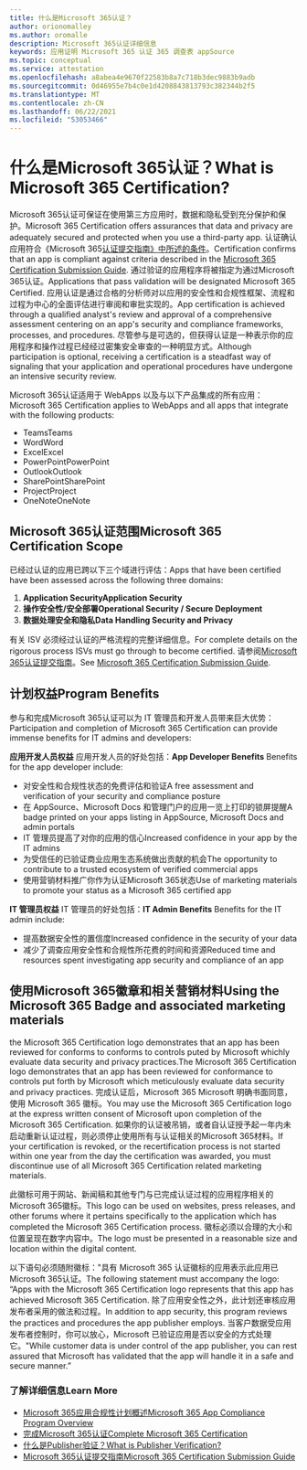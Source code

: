 ```yaml
---
title: 什么是Microsoft 365认证？
author: orionomalley
ms.author: oromalle
description: Microsoft 365认证详细信息
keywords: 应用证明 Microsoft 365 认证 365 调查表 appSource
ms.topic: conceptual
ms.service: attestation
ms.openlocfilehash: a8abea4e9670f22583b8a7c718b3dec9883b9adb
ms.sourcegitcommit: 0d46955e7b4c0e1d4208843813793c382344b2f5
ms.translationtype: MT
ms.contentlocale: zh-CN
ms.lasthandoff: 06/22/2021
ms.locfileid: "53053466"
---
```

# <a name="what-is-microsoft-365-certification"></a><span data-ttu-id="38b85-104">什么是Microsoft 365认证？</span><span class="sxs-lookup"><span data-stu-id="38b85-104">What is Microsoft 365 Certification?</span></span>

<span data-ttu-id="38b85-105">Microsoft 365认证可保证在使用第三方应用时，数据和隐私受到充分保护和保护。</span><span class="sxs-lookup"><span data-stu-id="38b85-105">Microsoft 365 Certification offers assurances that data and privacy are adequately secured and protected when you use a third-party app.</span></span> <span data-ttu-id="38b85-106">认证确认应用符合《Microsoft 365[认证提交指南》中所述的条件](https://docs.microsoft.com/microsoft-365-app-certification/docs/certification-submission-guide)。</span><span class="sxs-lookup"><span data-stu-id="38b85-106">Certification confirms that an app is compliant against criteria described in the [Microsoft 365 Certification Submission Guide](https://docs.microsoft.com/microsoft-365-app-certification/docs/certification-submission-guide).</span></span> <span data-ttu-id="38b85-107">通过验证的应用程序将被指定为通过Microsoft 365认证。</span><span class="sxs-lookup"><span data-stu-id="38b85-107">Applications that pass validation will be designated Microsoft 365 Certified.</span></span>
<span data-ttu-id="38b85-108">应用认证是通过合格的分析师对以应用的安全性和合规性框架、流程和过程为中心的全面评估进行审阅和审批实现的。</span><span class="sxs-lookup"><span data-stu-id="38b85-108">App certification is achieved through a qualified analyst's review and approval of a comprehensive assessment centering on an app's security and compliance frameworks, processes, and procedures.</span></span> <span data-ttu-id="38b85-109">尽管参与是可选的，但获得认证是一种表示你的应用程序和操作过程已经经过密集安全审查的一种明显方式。</span><span class="sxs-lookup"><span data-stu-id="38b85-109">Although participation is optional, receiving a certification is a steadfast way of signaling that your application and operational procedures have undergone an intensive security review.</span></span>

<span data-ttu-id="38b85-110">Microsoft 365认证适用于 WebApps 以及与以下产品集成的所有应用：</span><span class="sxs-lookup"><span data-stu-id="38b85-110">Microsoft 365 Certification applies to WebApps and all apps that integrate with the following products:</span></span>
- <span data-ttu-id="38b85-111">Teams</span><span class="sxs-lookup"><span data-stu-id="38b85-111">Teams</span></span>
- <span data-ttu-id="38b85-112">Word</span><span class="sxs-lookup"><span data-stu-id="38b85-112">Word</span></span>
- <span data-ttu-id="38b85-113">Excel</span><span class="sxs-lookup"><span data-stu-id="38b85-113">Excel</span></span>
- <span data-ttu-id="38b85-114">PowerPoint</span><span class="sxs-lookup"><span data-stu-id="38b85-114">PowerPoint</span></span>
- <span data-ttu-id="38b85-115">Outlook</span><span class="sxs-lookup"><span data-stu-id="38b85-115">Outlook</span></span>
- <span data-ttu-id="38b85-116">SharePoint</span><span class="sxs-lookup"><span data-stu-id="38b85-116">SharePoint</span></span>
- <span data-ttu-id="38b85-117">Project</span><span class="sxs-lookup"><span data-stu-id="38b85-117">Project</span></span>
- <span data-ttu-id="38b85-118">OneNote</span><span class="sxs-lookup"><span data-stu-id="38b85-118">OneNote</span></span>

## <a name="microsoft-365-certification-scope"></a><span data-ttu-id="38b85-119">Microsoft 365认证范围</span><span class="sxs-lookup"><span data-stu-id="38b85-119">Microsoft 365 Certification Scope</span></span>

<span data-ttu-id="38b85-120">已经过认证的应用已跨以下三个域进行评估：</span><span class="sxs-lookup"><span data-stu-id="38b85-120">Apps that have been certified have been assessed across the following three domains:</span></span>
1.  <span data-ttu-id="38b85-121">**Application Security**</span><span class="sxs-lookup"><span data-stu-id="38b85-121">**Application Security**</span></span>
1.  <span data-ttu-id="38b85-122">**操作安全性/安全部署**</span><span class="sxs-lookup"><span data-stu-id="38b85-122">**Operational Security / Secure Deployment**</span></span>
1.  <span data-ttu-id="38b85-123">**数据处理安全和隐私**</span><span class="sxs-lookup"><span data-stu-id="38b85-123">**Data Handling Security and Privacy**</span></span>

<span data-ttu-id="38b85-124">有关 ISV 必须经过认证的严格流程的完整详细信息。</span><span class="sxs-lookup"><span data-stu-id="38b85-124">For complete details on the rigorous process ISVs must go through to become certified.</span></span> <span data-ttu-id="38b85-125">请参阅[Microsoft 365认证提交指南](https://docs.microsoft.com/microsoft-365-app-certification/docs/certification-submission-guide)。</span><span class="sxs-lookup"><span data-stu-id="38b85-125">See [Microsoft 365 Certification Submission Guide](https://docs.microsoft.com/microsoft-365-app-certification/docs/certification-submission-guide).</span></span>

## <a name="program-benefits"></a><span data-ttu-id="38b85-126">计划权益</span><span class="sxs-lookup"><span data-stu-id="38b85-126">Program Benefits</span></span>
<span data-ttu-id="38b85-127">参与和完成Microsoft 365认证可以为 IT 管理员和开发人员带来巨大优势：</span><span class="sxs-lookup"><span data-stu-id="38b85-127">Participation and completion of Microsoft 365 Certification can provide immense benefits for IT admins and developers:</span></span>

<span data-ttu-id="38b85-128">**应用开发人员权益** 应用开发人员的好处包括：</span><span class="sxs-lookup"><span data-stu-id="38b85-128">**App Developer Benefits** Benefits for the app developer include:</span></span> 
-   <span data-ttu-id="38b85-129">对安全性和合规性状态的免费评估和验证</span><span class="sxs-lookup"><span data-stu-id="38b85-129">A free assessment and verification of your security and compliance posture</span></span>
-   <span data-ttu-id="38b85-130">在 AppSource、Microsoft Docs 和管理门户的应用一览上打印的锁屏提醒</span><span class="sxs-lookup"><span data-stu-id="38b85-130">A badge printed on your apps listing in AppSource, Microsoft Docs and admin portals</span></span>
-   <span data-ttu-id="38b85-131">IT 管理员提高了对你的应用的信心</span><span class="sxs-lookup"><span data-stu-id="38b85-131">Increased confidence in your app by the IT admins</span></span>
-   <span data-ttu-id="38b85-132">为受信任的已验证商业应用生态系统做出贡献的机会</span><span class="sxs-lookup"><span data-stu-id="38b85-132">The opportunity to contribute to a trusted ecosystem of verified commercial apps</span></span>
-   <span data-ttu-id="38b85-133">使用营销材料推广你作为认证Microsoft 365状态</span><span class="sxs-lookup"><span data-stu-id="38b85-133">Use of marketing materials to promote your status as a Microsoft 365 certified app</span></span>

<span data-ttu-id="38b85-134">**IT 管理员权益** IT 管理员的好处包括：</span><span class="sxs-lookup"><span data-stu-id="38b85-134">**IT Admin Benefits** Benefits for the IT admin include:</span></span>
-   <span data-ttu-id="38b85-135">提高数据安全性的置信度</span><span class="sxs-lookup"><span data-stu-id="38b85-135">Increased confidence in the security of your data</span></span>
-   <span data-ttu-id="38b85-136">减少了调查应用安全性和合规性所花费的时间和资源</span><span class="sxs-lookup"><span data-stu-id="38b85-136">Reduced time and resources spent investigating app security and compliance of an app</span></span>

## <a name="using-the-microsoft-365-badge-and-associated-marketing-materials"></a><span data-ttu-id="38b85-137">使用Microsoft 365徽章和相关营销材料</span><span class="sxs-lookup"><span data-stu-id="38b85-137">Using the Microsoft 365 Badge and associated marketing materials</span></span>
<span data-ttu-id="38b85-138">the Microsoft 365 Certification logo demonstrates that an app has been reviewed for conforms to conforms to controls puted by Microsoft whichly evaluate data security and privacy practices.</span><span class="sxs-lookup"><span data-stu-id="38b85-138">The Microsoft 365 Certification logo demonstrates that an app has been reviewed for conformance to controls put forth by Microsoft which meticulously evaluate data security and privacy practices.</span></span> <span data-ttu-id="38b85-139">完成认证后，Microsoft 365 Microsoft 明确书面同意，使用 Microsoft 365 徽标。</span><span class="sxs-lookup"><span data-stu-id="38b85-139">You may use the Microsoft 365 Certification logo at the express written consent of Microsoft upon completion of the Microsoft 365 Certification.</span></span> <span data-ttu-id="38b85-140">如果你的认证被吊销，或者自认证授予起一年内未启动重新认证过程，则必须停止使用所有与认证相关的Microsoft 365材料。</span><span class="sxs-lookup"><span data-stu-id="38b85-140">If your certification is revoked, or the recertification process is not started within one year from the day the certification was awarded, you must discontinue use of all Microsoft 365 Certification related marketing materials.</span></span> 

<span data-ttu-id="38b85-141">此徽标可用于网站、新闻稿和其他专门与已完成认证过程的应用程序相关的Microsoft 365徽标。</span><span class="sxs-lookup"><span data-stu-id="38b85-141">This logo can be used on websites, press releases, and other forums where it pertains specifically to the application which has completed the Microsoft 365 Certification process.</span></span> <span data-ttu-id="38b85-142">徽标必须以合理的大小和位置呈现在数字内容中。</span><span class="sxs-lookup"><span data-stu-id="38b85-142">The logo must be presented in a reasonable size and location within the digital content.</span></span> 

<span data-ttu-id="38b85-143">以下语句必须随附徽标："具有 Microsoft 365 认证徽标的应用表示此应用已Microsoft 365认证。</span><span class="sxs-lookup"><span data-stu-id="38b85-143">The following statement must accompany the logo: “Apps with the Microsoft 365 Certification logo represents that this app has achieved Microsoft 365 Certification.</span></span> <span data-ttu-id="38b85-144">除了应用安全性之外，此计划还审核应用发布者采用的做法和过程。</span><span class="sxs-lookup"><span data-stu-id="38b85-144">In addition to app security, this program reviews the practices and procedures the app publisher employs.</span></span> <span data-ttu-id="38b85-145">当客户数据受应用发布者控制时，你可以放心，Microsoft 已验证应用是否以安全的方式处理它。"</span><span class="sxs-lookup"><span data-stu-id="38b85-145">While customer data is under control of the app publisher, you can rest assured that Microsoft has validated that the app will handle it in a safe and secure manner.”</span></span>


### <a name="learn-more"></a><span data-ttu-id="38b85-146">了解详细信息</span><span class="sxs-lookup"><span data-stu-id="38b85-146">Learn More</span></span>
* [<span data-ttu-id="38b85-147">Microsoft 365应用合规性计划概述</span><span class="sxs-lookup"><span data-stu-id="38b85-147">Microsoft 365 App Compliance Program Overview</span></span>](~/overview.md)  
* [<span data-ttu-id="38b85-148">完成Microsoft 365认证</span><span class="sxs-lookup"><span data-stu-id="38b85-148">Complete Microsoft 365 Certification</span></span>](~/docs/certification.md)  
* [<span data-ttu-id="38b85-149">什么是Publisher验证？</span><span class="sxs-lookup"><span data-stu-id="38b85-149">What is Publisher Verification?</span></span>](https://docs.microsoft.com/azure/active-directory/develop/publisher-verification-overview)
* [<span data-ttu-id="38b85-150">Microsoft 365认证提交指南</span><span class="sxs-lookup"><span data-stu-id="38b85-150">Microsoft 365 Certification Submission Guide</span></span>](~/docs/certification-submission-guide.md)

